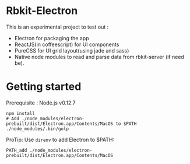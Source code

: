Rbkit-Electron
==============

This is an experimental project to test out :

* Electron for packaging the app
* ReactJS(in coffeescript) for UI components
* PureCSS for UI grid layout(using jade and sass)
* Native node modules to read and parse data from rbkit-server (if need be).


Getting started
===============
Prerequisite : Node.js v0.12.7

```
npm install
# Add ./node_modules/electron-prebuilt/dist/Electron.app/Contents/MacOS to $PATH
./node_modules/.bin/gulp
```

ProTip: Use `direnv` to add Electron to $PATH:

```
PATH_add ./node_modules/electron-prebuilt/dist/Electron.app/Contents/MacOS
```

